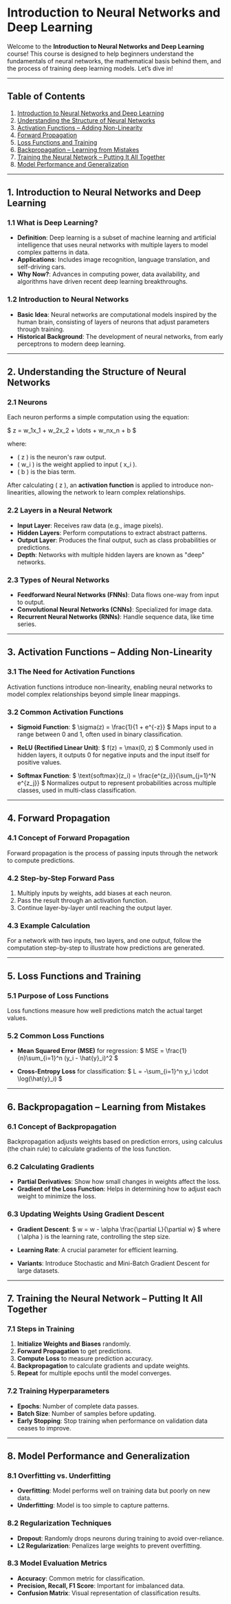 # Introduction to Neural Networks and Deep Learning

Welcome to the **Introduction to Neural Networks and Deep Learning** course! This course is designed to help beginners understand the fundamentals of neural networks, the mathematical basis behind them, and the process of training deep learning models. Let’s dive in!

---

## Table of Contents

1. [Introduction to Neural Networks and Deep Learning](#introduction-to-neural-networks-and-deep-learning)
2. [Understanding the Structure of Neural Networks](#understanding-the-structure-of-neural-networks)
3. [Activation Functions – Adding Non-Linearity](#activation-functions--adding-non-linearity)
4. [Forward Propagation](#forward-propagation)
5. [Loss Functions and Training](#loss-functions-and-training)
6. [Backpropagation – Learning from Mistakes](#backpropagation--learning-from-mistakes)
7. [Training the Neural Network – Putting It All Together](#training-the-neural-network--putting-it-all-together)
8. [Model Performance and Generalization](#model-performance-and-generalization)

---

## 1. Introduction to Neural Networks and Deep Learning

### 1.1 What is Deep Learning?
- **Definition**: Deep learning is a subset of machine learning and artificial intelligence that uses neural networks with multiple layers to model complex patterns in data.
- **Applications**: Includes image recognition, language translation, and self-driving cars.
- **Why Now?**: Advances in computing power, data availability, and algorithms have driven recent deep learning breakthroughs.

### 1.2 Introduction to Neural Networks
- **Basic Idea**: Neural networks are computational models inspired by the human brain, consisting of layers of neurons that adjust parameters through training.
- **Historical Background**: The development of neural networks, from early perceptrons to modern deep learning.

---

## 2. Understanding the Structure of Neural Networks

### 2.1 Neurons
Each neuron performs a simple computation using the equation:

$ z = w_1x_1 + w_2x_2 + \dots + w_nx_n + b $

where:
- \( z \) is the neuron's raw output.
- \( w_i \) is the weight applied to input \( x_i \).
- \( b \) is the bias term.

After calculating \( z \), an **activation function** is applied to introduce non-linearities, allowing the network to learn complex relationships.

### 2.2 Layers in a Neural Network
- **Input Layer**: Receives raw data (e.g., image pixels).
- **Hidden Layers**: Perform computations to extract abstract patterns.
- **Output Layer**: Produces the final output, such as class probabilities or predictions.
- **Depth**: Networks with multiple hidden layers are known as "deep" networks.

### 2.3 Types of Neural Networks
- **Feedforward Neural Networks (FNNs)**: Data flows one-way from input to output.
- **Convolutional Neural Networks (CNNs)**: Specialized for image data.
- **Recurrent Neural Networks (RNNs)**: Handle sequence data, like time series.

---

## 3. Activation Functions – Adding Non-Linearity

### 3.1 The Need for Activation Functions
Activation functions introduce non-linearity, enabling neural networks to model complex relationships beyond simple linear mappings.

### 3.2 Common Activation Functions
- **Sigmoid Function**:
  $
  \sigma(z) = \frac{1}{1 + e^{-z}}
  $
  Maps input to a range between 0 and 1, often used in binary classification.

- **ReLU (Rectified Linear Unit)**:
  $
  f(z) = \max(0, z)
  $
  Commonly used in hidden layers, it outputs 0 for negative inputs and the input itself for positive values.

- **Softmax Function**:
  $
  \text{softmax}(z_i) = \frac{e^{z_i}}{\sum_{j=1}^N e^{z_j}}
  $
  Normalizes output to represent probabilities across multiple classes, used in multi-class classification.

---

## 4. Forward Propagation

### 4.1 Concept of Forward Propagation
Forward propagation is the process of passing inputs through the network to compute predictions.

### 4.2 Step-by-Step Forward Pass
1. Multiply inputs by weights, add biases at each neuron.
2. Pass the result through an activation function.
3. Continue layer-by-layer until reaching the output layer.

### 4.3 Example Calculation
For a network with two inputs, two layers, and one output, follow the computation step-by-step to illustrate how predictions are generated.

---

## 5. Loss Functions and Training

### 5.1 Purpose of Loss Functions
Loss functions measure how well predictions match the actual target values.

### 5.2 Common Loss Functions
- **Mean Squared Error (MSE)** for regression:
  $
  MSE = \frac{1}{n}\sum_{i=1}^n (y_i - \hat{y}_i)^2
  $

- **Cross-Entropy Loss** for classification:
  $
  L = -\sum_{i=1}^n y_i \cdot \log(\hat{y}_i)
  $

---

## 6. Backpropagation – Learning from Mistakes

### 6.1 Concept of Backpropagation
Backpropagation adjusts weights based on prediction errors, using calculus (the chain rule) to calculate gradients of the loss function.

### 6.2 Calculating Gradients
- **Partial Derivatives**: Show how small changes in weights affect the loss.
- **Gradient of the Loss Function**: Helps in determining how to adjust each weight to minimize the loss.

### 6.3 Updating Weights Using Gradient Descent
- **Gradient Descent**:
  $
  w = w - \alpha \frac{\partial L}{\partial w}
  $
  where \( \alpha \) is the learning rate, controlling the step size.

- **Learning Rate**: A crucial parameter for efficient learning.
- **Variants**: Introduce Stochastic and Mini-Batch Gradient Descent for large datasets.

---

## 7. Training the Neural Network – Putting It All Together

### 7.1 Steps in Training
1. **Initialize Weights and Biases** randomly.
2. **Forward Propagation** to get predictions.
3. **Compute Loss** to measure prediction accuracy.
4. **Backpropagation** to calculate gradients and update weights.
5. **Repeat** for multiple epochs until the model converges.

### 7.2 Training Hyperparameters
- **Epochs**: Number of complete data passes.
- **Batch Size**: Number of samples before updating.
- **Early Stopping**: Stop training when performance on validation data ceases to improve.

---

## 8. Model Performance and Generalization

### 8.1 Overfitting vs. Underfitting
- **Overfitting**: Model performs well on training data but poorly on new data.
- **Underfitting**: Model is too simple to capture patterns.

### 8.2 Regularization Techniques
- **Dropout**: Randomly drops neurons during training to avoid over-reliance.
- **L2 Regularization**: Penalizes large weights to prevent overfitting.

### 8.3 Model Evaluation Metrics
- **Accuracy**: Common metric for classification.
- **Precision, Recall, F1 Score**: Important for imbalanced data.
- **Confusion Matrix**: Visual representation of classification results.
